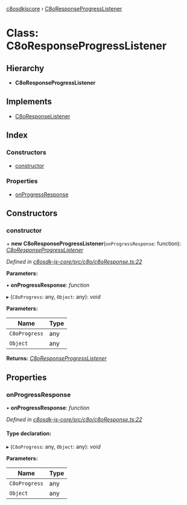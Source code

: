 [c8osdkjscore](../README.md) › [C8oResponseProgressListener](c8oresponseprogresslistener.md)

# Class: C8oResponseProgressListener

## Hierarchy

* **C8oResponseProgressListener**

## Implements

* [C8oResponseListener](../interfaces/c8oresponselistener.md)

## Index

### Constructors

* [constructor](c8oresponseprogresslistener.md#constructor)

### Properties

* [onProgressResponse](c8oresponseprogresslistener.md#onprogressresponse)

## Constructors

###  constructor

\+ **new C8oResponseProgressListener**(`onProgressResponse`: function): *[C8oResponseProgressListener](c8oresponseprogresslistener.md)*

*Defined in [c8osdk-js-core/src/c8o/c8oResponse.ts:22](https://github.com/convertigo/c8osdk-angular/blob/2ff29f3/src/c8o/c8oResponse.ts#L22)*

**Parameters:**

▪ **onProgressResponse**: *function*

▸ (`C8oProgress`: any, `Object`: any): *void*

**Parameters:**

Name | Type |
------ | ------ |
`C8oProgress` | any |
`Object` | any |

**Returns:** *[C8oResponseProgressListener](c8oresponseprogresslistener.md)*

## Properties

###  onProgressResponse

• **onProgressResponse**: *function*

*Defined in [c8osdk-js-core/src/c8o/c8oResponse.ts:22](https://github.com/convertigo/c8osdk-angular/blob/2ff29f3/src/c8o/c8oResponse.ts#L22)*

#### Type declaration:

▸ (`C8oProgress`: any, `Object`: any): *void*

**Parameters:**

Name | Type |
------ | ------ |
`C8oProgress` | any |
`Object` | any |
